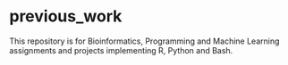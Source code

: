 # previous_work

This repository is for Bioinformatics, Programming and Machine Learning assignments and projects implementing R, Python and Bash. 
